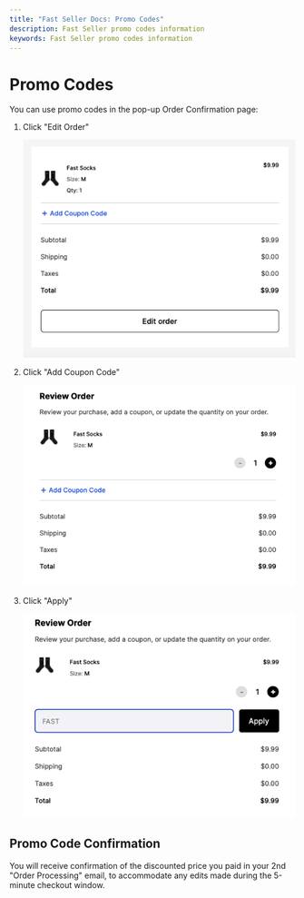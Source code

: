```yaml
---
title: "Fast Seller Docs: Promo Codes"
description: Fast Seller promo codes information
keywords: Fast Seller promo codes information
---
```


# Promo Codes

You can use promo codes in the pop-up Order Confirmation page:

1. Click "Edit Order"

   <img alt="order confirmation page" src="./images/promo1.png"/>

2. Click "Add Coupon Code"

   <img alt="order confirmation page Add Coupon Code button" src="./images/promo2.png"/>

3. Click "Apply"

   <img alt="order confirmation page coupon code form" src="./images/promo3.png"/>

## Promo Code Confirmation

You will receive confirmation of the discounted price you paid in your 2nd "Order Processing" email, to accommodate any edits made during the 5-minute checkout window.
